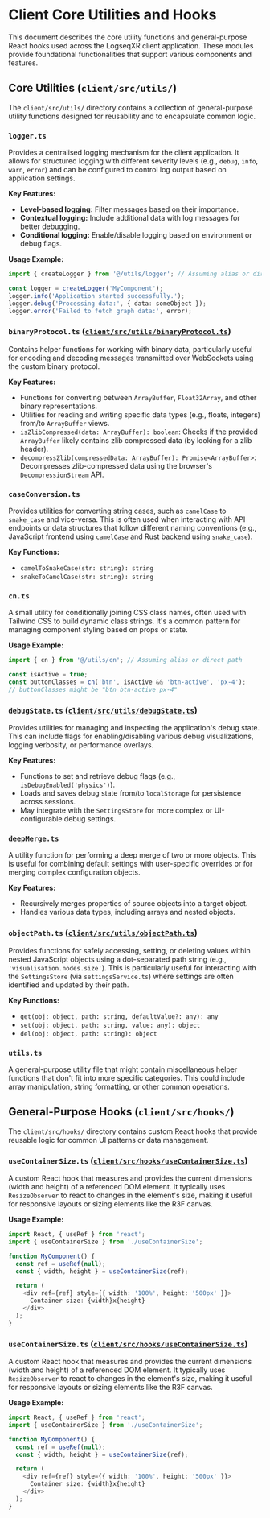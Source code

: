 # Client Core Utilities and Hooks

This document describes the core utility functions and general-purpose React hooks used across the LogseqXR client application. These modules provide foundational functionalities that support various components and features.

## Core Utilities (`client/src/utils/`)

The `client/src/utils/` directory contains a collection of general-purpose utility functions designed for reusability and to encapsulate common logic.

### `logger.ts`

Provides a centralised logging mechanism for the client application. It allows for structured logging with different severity levels (e.g., `debug`, `info`, `warn`, `error`) and can be configured to control log output based on application settings.

**Key Features:**
-   **Level-based logging:** Filter messages based on their importance.
-   **Contextual logging:** Include additional data with log messages for better debugging.
-   **Conditional logging:** Enable/disable logging based on environment or debug flags.

**Usage Example:**
```typescript
import { createLogger } from '@/utils/logger'; // Assuming alias or direct path

const logger = createLogger('MyComponent');
logger.info('Application started successfully.');
logger.debug('Processing data:', { data: someObject });
logger.error('Failed to fetch graph data:', error);
```

### `binaryProtocol.ts` ([`client/src/utils/binaryProtocol.ts`](../../client/src/utils/binaryProtocol.ts))

Contains helper functions for working with binary data, particularly useful for encoding and decoding messages transmitted over WebSockets using the custom binary protocol.

**Key Features:**
-   Functions for converting between `ArrayBuffer`, `Float32Array`, and other binary representations.
-   Utilities for reading and writing specific data types (e.g., floats, integers) from/to `ArrayBuffer` views.
-   `isZlibCompressed(data: ArrayBuffer): boolean`: Checks if the provided `ArrayBuffer` likely contains zlib compressed data (by looking for a zlib header).
-   `decompressZlib(compressedData: ArrayBuffer): Promise<ArrayBuffer>`: Decompresses zlib-compressed data using the browser's `DecompressionStream` API.

### `caseConversion.ts`

Provides utilities for converting string cases, such as `camelCase` to `snake_case` and vice-versa. This is often used when interacting with API endpoints or data structures that follow different naming conventions (e.g., JavaScript frontend using `camelCase` and Rust backend using `snake_case`).

**Key Functions:**
-   `camelToSnakeCase(str: string): string`
-   `snakeToCamelCase(str: string): string`

### `cn.ts`

A small utility for conditionally joining CSS class names, often used with Tailwind CSS to build dynamic class strings. It's a common pattern for managing component styling based on props or state.

**Usage Example:**
```typescript
import { cn } from '@/utils/cn'; // Assuming alias or direct path

const isActive = true;
const buttonClasses = cn('btn', isActive && 'btn-active', 'px-4');
// buttonClasses might be "btn btn-active px-4"
```

### `debugState.ts` ([`client/src/utils/debugState.ts`](../../client/src/utils/debugState.ts))

Provides utilities for managing and inspecting the application's debug state. This can include flags for enabling/disabling various debug visualizations, logging verbosity, or performance overlays.

**Key Features:**
-   Functions to set and retrieve debug flags (e.g., `isDebugEnabled('physics')`).
-   Loads and saves debug state from/to `localStorage` for persistence across sessions.
-   May integrate with the `SettingsStore` for more complex or UI-configurable debug settings.

### `deepMerge.ts`

A utility function for performing a deep merge of two or more objects. This is useful for combining default settings with user-specific overrides or for merging complex configuration objects.

**Key Features:**
-   Recursively merges properties of source objects into a target object.
-   Handles various data types, including arrays and nested objects.

### `objectPath.ts` ([`client/src/utils/objectPath.ts`](../../client/src/utils/objectPath.ts))

Provides functions for safely accessing, setting, or deleting values within nested JavaScript objects using a dot-separated path string (e.g., `'visualisation.nodes.size'`). This is particularly useful for interacting with the `SettingsStore` (via `settingsService.ts`) where settings are often identified and updated by their path.

**Key Functions:**
-   `get(obj: object, path: string, defaultValue?: any): any`
-   `set(obj: object, path: string, value: any): object`
-   `del(obj: object, path: string): object`

### `utils.ts`

A general-purpose utility file that might contain miscellaneous helper functions that don't fit into more specific categories. This could include array manipulation, string formatting, or other common operations.

## General-Purpose Hooks (`client/src/hooks/`)

The `client/src/hooks/` directory contains custom React hooks that provide reusable logic for common UI patterns or data management.

### `useContainerSize.ts` ([`client/src/hooks/useContainerSize.ts`](../../client/src/hooks/useContainerSize.ts))

A custom React hook that measures and provides the current dimensions (width and height) of a referenced DOM element. It typically uses `ResizeObserver` to react to changes in the element's size, making it useful for responsive layouts or sizing elements like the R3F canvas.

**Usage Example:**
```typescript
import React, { useRef } from 'react';
import { useContainerSize } from './useContainerSize';

function MyComponent() {
  const ref = useRef(null);
  const { width, height } = useContainerSize(ref);

  return (
    <div ref={ref} style={{ width: '100%', height: '500px' }}>
      Container size: {width}x{height}
    </div>
  );
}
```

### `useContainerSize.ts` ([`client/src/hooks/useContainerSize.ts`](../../client/src/hooks/useContainerSize.ts))

A custom React hook that measures and provides the current dimensions (width and height) of a referenced DOM element. It typically uses `ResizeObserver` to react to changes in the element's size, making it useful for responsive layouts or sizing elements like the R3F canvas.

**Usage Example:**
```typescript
import React, { useRef } from 'react';
import { useContainerSize } from './useContainerSize';

function MyComponent() {
  const ref = useRef(null);
  const { width, height } = useContainerSize(ref);

  return (
    <div ref={ref} style={{ width: '100%', height: '500px' }}>
      Container size: {width}x{height}
    </div>
  );
}